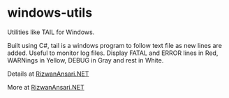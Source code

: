 # windows-utils
Utilities like TAIL for Windows.

Built using C#, tail is a windows program to follow text file as new lines are added. Useful to monitor log files. Display FATAL and ERROR lines in Red, WARNings in Yellow, DEBUG in Gray and rest in White.

Details at [RizwanAnsari.NET](http://rizwanansari.net/tail-command-for-windows-with-colors/)

More at
[RizwanAnsari.NET](http://rizwanansari.net/)
